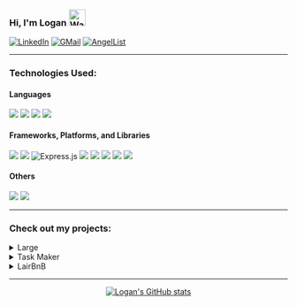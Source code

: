### Hi, I'm Logan <img src="https://raw.githubusercontent.com/Tarikul-Islam-Anik/Animated-Fluent-Emojis/master/Emojis/Hand%20gestures/Waving%20Hand.png" alt="Waving Hand" width="30" height="30" />

[![LinkedIn](https://img.shields.io/badge/-loganseals-0a66c2?logo=linkedin)](https://www.linkedin.com/in/loganseals/)
[![GMail](https://img.shields.io/badge/-richard.logan.seals@gmail.com-cc3a2f?logo=gmail&logoColor=white)](mailto:richard.logan.seals@gmail.com)
[![AngelList](https://img.shields.io/badge/-loganseals-000000?logo=angellist)](https://angel.co/u/loganseals)

------------------

### Technologies Used:

#### Languages

![](https://img.shields.io/badge/JavaScript-F7DF1E.svg?style=for-the-badge&logo=JavaScript&logoColor=black)
![](https://img.shields.io/badge/Python-3776AB.svg?style=for-the-badge&logo=Python&logoColor=white)
![](https://img.shields.io/badge/HTML5-E34F26.svg?style=for-the-badge&logo=HTML5&logoColor=white)
![](https://img.shields.io/badge/CSS3-1572B6.svg?style=for-the-badge&logo=CSS3&logoColor=white)

#### Frameworks, Platforms, and Libraries

![](https://img.shields.io/badge/React-61DAFB.svg?style=for-the-badge&logo=React&logoColor=black)
![](https://img.shields.io/badge/Redux-764ABC.svg?style=for-the-badge&logo=Redux&logoColor=white)
![Express.js](https://img.shields.io/badge/express.js-%23404d59.svg?style=for-the-badge&logo=express&logoColor=%2361DAFB)
![](https://img.shields.io/badge/Node.js-339933.svg?style=for-the-badge&logo=nodedotjs&logoColor=white)
![](https://img.shields.io/badge/Sequelize-52B0E7.svg?style=for-the-badge&logo=Sequelize&logoColor=white)
![](https://img.shields.io/badge/Flask-000000.svg?style=for-the-badge&logo=Flask&logoColor=white)
![](https://img.shields.io/badge/SQLite-003B57.svg?style=for-the-badge&logo=SQLite&logoColor=white)
![](https://img.shields.io/badge/PostgreSQL-4169E1.svg?style=for-the-badge&logo=PostgreSQL&logoColor=white)

#### Others

![](https://img.shields.io/badge/Heroku-430098.svg?style=for-the-badge&logo=Heroku&logoColor=white)
![](https://img.shields.io/badge/Docker-2496ED.svg?style=for-the-badge&logo=Docker&logoColor=white)

-------------------------------------------------------------------------------------------------------

### Check out my projects:

<details>
<summary>Large</summary>
<br>
  
[Large](https://large-logan.herokuapp.com/) is a website clone inspired by Medium. It is an online publishing platform where can people can share and interact with posts.
  
![Screenshot 2022-11-03 111158](https://user-images.githubusercontent.com/106628994/201000995-eccbbf7e-db09-44b9-8a95-2ee3524ab1f2.png)
  
</details>

<details>
<summary>Task Maker</summary>
<br>
  
[Task Maker](https://large-logan.herokuapp.com/) is a task and time management clone of Remember the Milk that allows users to manage and organize tasks.
  
![Screenshot 2022-11-09 125347](https://user-images.githubusercontent.com/106628994/201001061-a4e09027-0070-49a9-a97d-dbe3ae103b9d.png)

  
</details>

<details>
<summary>LairBnB</summary>
<br>
  
[LairBnB](https://https://airbnb-api-logan.herokuapp.com/) is clone inspired by AirBnB where users can manage spots and add reviews to spots.
  
![192161288-041f1c22-b275-4c6e-8866-bc618b51a40c](https://user-images.githubusercontent.com/106628994/201002389-21e7cbd8-50c3-44bb-baac-e4f5c4fa1e7a.png)
  
</details>


--------------------------

<div align="center">
  
  [![Logan's GitHub stats](https://github-readme-stats.vercel.app/api?username=logansealss&show_icons=true&theme=cobalt)](https://github.com/logansealss/github-readme-stats)

</div>

<!-- --------------------------

<div align="center">
  
  ![](https://komarev.com/ghpvc/?username=logansealss)

</div> -->
